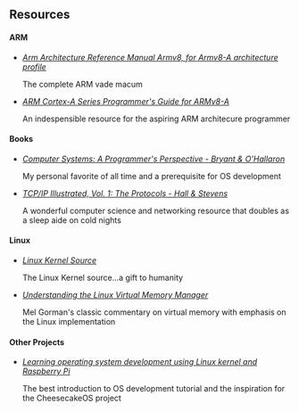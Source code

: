 ## Resources

#### ARM
- _*[Arm Architecture Reference Manual Armv8, for Armv8-A architecture profile](https://developer.arm.com/documentation/ddi0487/latest/)*_

  The complete ARM vade macum

- _*[ARM Cortex-A Series Programmer's Guide for ARMv8-A](https://developer.arm.com/documentation/den0024/a/)*_

  An indespensible resource for the aspiring ARM architecure programmer

#### Books
- _*[Computer Systems: A Programmer's Perspective - Bryant & O'Hallaron](https://www.amazon.com/Computer-Systems-Programmers-Perspective-3rd/dp/013409266X)*_

  My personal favorite of all time and a prerequisite for OS development

- _*[TCP/IP Illustrated, Vol. 1: The Protocols - Hall & Stevens](https://www.amazon.com/TCP-Illustrated-Protocols-Addison-Wesley-Professional/dp/0321336313)*_ 

  A wonderful computer science and networking resource that doubles as a sleep aide on cold nights

#### Linux
- _*[Linux Kernel Source](https://github.com/torvalds/linux)*_

  The Linux Kernel source...a gift to humanity

- _*[Understanding the Linux Virtual Memory Manager](https://www.kernel.org/doc/gorman/)*_
  
  Mel Gorman's classic commentary on virtual memory with emphasis on the Linux implementation

#### Other Projects
- _*[Learning operating system development using Linux kernel and Raspberry Pi](https://github.com/s-matyukevich/raspberry-pi-os)*_

  The best introduction to OS development tutorial and the inspiration for the CheesecakeOS project
